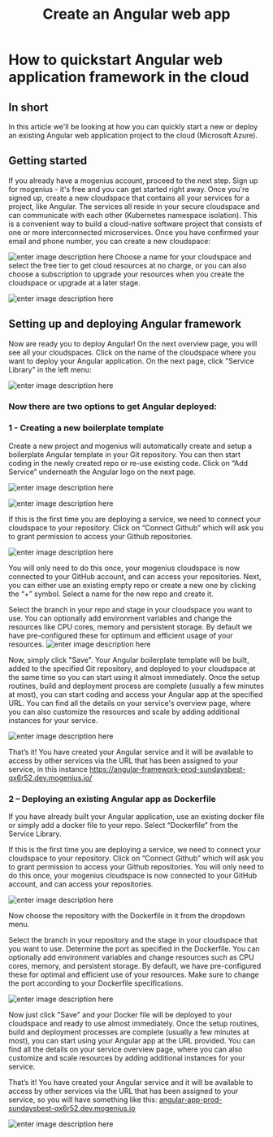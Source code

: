 ﻿---
sidebar_position: 5
title: Create an Angular web app
slug: deploy-angular-in-the-cloud
---

# How to quickstart Angular web application framework in the cloud

## In short

In this article we'll be looking at how you can quíckly start a new or deploy an existing Angular web application project to the cloud (Microsoft Azure).

## Getting started

If you already have a mogenius account, proceed to the next step. 
Sign up for mogenius - it's free and you can get started right away. Once you're signed up, create a new cloudspace that contains all your services for a project, like Angular. The services all reside in your secure cloudspace and can communicate with each other (Kubernetes namespace isolation). This is a convenient way to build a cloud-native software project that consists of one or more interconnected microservices. Once you have confirmed your email and phone number, you can create a new cloudspace:

![enter image description here](https://api.mogenius.com/file/id/115e92a0-6daa-4b15-9420-438448351d89)
Choose a name for your cloudspace and select the free tier to get cloud resources at no charge, or you can also choose a subscription to upgrade your resources when you create the cloudspace or upgrade at a later stage.

![enter image description here](https://api.mogenius.com/file/id/a8c2aaca-fbe7-401a-bf63-0c99024e2c94)
## Setting up and deploying Angular framework

Now are ready you to deploy Angular! On the next overview page, you will see all your cloudspaces. Click on the name of the cloudspace where you want to deploy your Angular application. On the next page, click "Service Library" in the left menu:

![enter image description here](https://api.mogenius.com/file/id/a12d10f1-4b9b-4adb-95ec-db193e1db440)
### Now there are two options to get Angular deployed: 

### 1 - Creating a new boilerplate template

Create a new project and mogenius will automatically create and setup a boilerplate Angular template in your Git repository. You can then start coding in the newly created repo or re-use existing code. Click on “Add Service” underneath the Angular logo on the next page.

![enter image description here](https://api.mogenius.com/file/id/e07880fc-1748-4f0a-855a-cc90790c5bbb)


![enter image description here](https://api.mogenius.com/file/id/a38e1ac2-8e90-4ea3-be9f-bc7398fe8ead)

If this is the first time you are deploying a service, we need to connect your cloudspace to your repository. Click on “Connect Github” which will ask you to grant permission to access your Github repositories.

![enter image description here](https://api.mogenius.com/file/id/88626d92-fa15-4d9e-8598-6a914daa633c)

You will only need to do this once, your mogenius cloudspace is now connected to your GitHub account, and can access your repositories.
Next, you can either use an existing empty repo or create a new one by clicking the “+” symbol. Select a name for the new repo and create it.

Select the branch in your repo and stage in your cloudspace you want to use. You can optionally add environment variables and change the resources like CPU cores, memory and persistent storage. By default we have pre-configured these for optimum and efficient usage of your resources.
![enter image description here](https://api.mogenius.com/file/id/e99ae0ea-d2ab-4a86-857b-00430b9a5c40)

Now, simply click "Save". Your Angular boilerplate template will be built, added to the specified Git repository, and deployed to your cloudspace at the same time so you can start using it almost immediately. Once the setup routines, build and deployment process are complete (usually a few minutes at most), you can start coding and access your Angular app at the specified URL. You can find all the details on your service's overview page, where you can also customize the resources and scale by adding additional instances for your service.

![enter image description here](https://api.mogenius.com/file/id/9ed38904-c1ce-4686-a2c0-f187f032a67e)


That’s it! You have created your Angular service and it will be available to access by other services via the URL that has been assigned to your service, in this instance https://angular-framework-prod-sundaysbest-qx6r52.dev.mogenius.io/

### 2 – Deploying an existing Angular app as Dockerfile

If you have already built your Angular application, use an existing docker file or simply add a docker file to your repo. Select “Dockerfile” from the Service Library.

If this is the first time you are deploying a service, we need to connect your cloudspace to your repository. Click on “Connect Github” which will ask you to grant permission to access your Github repositories. You will only need to do this once, your mogenius cloudspace is now connected to your GitHub account, and can access your repositories.

![enter image description here](https://api.mogenius.com/file/id/88626d92-fa15-4d9e-8598-6a914daa633c)

Now choose the repository with the Dockerfile in it from the dropdown menu.

Select the branch in your repository and the stage in your cloudspace that you want to use. Determine the port as specified in the Dockerfile. You can optionally add environment variables and change resources such as CPU cores, memory, and persistent storage. By default, we have pre-configured these for optimal and efficient use of your resources. Make sure to change the port according to your Dockerfile specifications.

![enter image description here](https://api.mogenius.com/file/id/9efd6b72-1dff-4a25-9efc-9f7e1cfdfb3d)

Now just click "Save" and your Docker file will be deployed to your cloudspace and ready to use almost immediately. Once the setup routines, build and deployment processes are complete (usually a few minutes at most), you can start using your Angular app at the URL provided. You can find all the details on your service overview page, where you can also customize and scale resources by adding additional instances for your service.

That’s it! You have created your Angular service and it will be available to access by other services via the URL that has been assigned to your service, so you will have something like this: [angular-app-prod-sundaysbest-qx6r52.dev.mogenius.io](https://angular-app-prod-sundaysbest-qx6r52.dev.mogenius.io/)

![enter image description here](https://api.mogenius.com/file/id/211c52da-e762-4fbe-a1f4-d7d6137ccb24)
